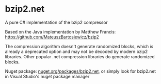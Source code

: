 # bzip2.net
A pure C# implementation of the bzip2 compressor

Based on the Java implementation by Matthew Francis: https://github.com/MateuszBartosiewicz/bzip2

The compression algorithm doesn't generate randomized blocks, which is already a deprecated option and may not be decoded by modern bzip2 libraries. Other popular .net compression libraries do generate randomized blocks.

Nuget package: [nuget.org/packages/bzip2.net](https://www.nuget.org/packages/bzip2.net/), or simply look for bzip2.net in Visual Studio's nuget package manager
